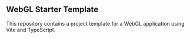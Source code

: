 ## WebGL Starter Template

This repository contains a project template for a WebGL application using Vite and TypeScript.
